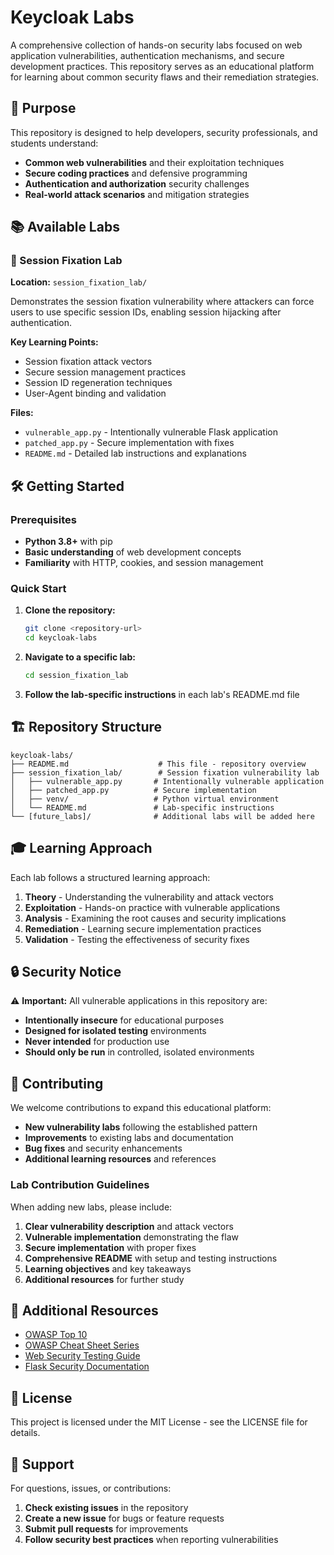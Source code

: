 # Keycloak Labs

A comprehensive collection of hands-on security labs focused on web application vulnerabilities, authentication mechanisms, and secure development practices. This repository serves as an educational platform for learning about common security flaws and their remediation strategies.

## 🎯 Purpose

This repository is designed to help developers, security professionals, and students understand:

- **Common web vulnerabilities** and their exploitation techniques
- **Secure coding practices** and defensive programming
- **Authentication and authorization** security challenges
- **Real-world attack scenarios** and mitigation strategies

## 📚 Available Labs

### 🔐 Session Fixation Lab

**Location:** `session_fixation_lab/`

Demonstrates the session fixation vulnerability where attackers can force users to use specific session IDs, enabling session hijacking after authentication.

**Key Learning Points:**

- Session fixation attack vectors
- Secure session management practices
- Session ID regeneration techniques
- User-Agent binding and validation

**Files:**

- `vulnerable_app.py` - Intentionally vulnerable Flask application
- `patched_app.py` - Secure implementation with fixes
- `README.md` - Detailed lab instructions and explanations

## 🛠️ Getting Started

### Prerequisites

- **Python 3.8+** with pip
- **Basic understanding** of web development concepts
- **Familiarity** with HTTP, cookies, and session management

### Quick Start

1. **Clone the repository:**

   ```bash
   git clone <repository-url>
   cd keycloak-labs
   ```

2. **Navigate to a specific lab:**

   ```bash
   cd session_fixation_lab
   ```

3. **Follow the lab-specific instructions** in each lab's README.md file

## 🏗️ Repository Structure

```plaintext
keycloak-labs/
├── README.md                    # This file - repository overview
├── session_fixation_lab/        # Session fixation vulnerability lab
│   ├── vulnerable_app.py       # Intentionally vulnerable application
│   ├── patched_app.py          # Secure implementation
│   ├── venv/                   # Python virtual environment
│   └── README.md               # Lab-specific instructions
└── [future_labs]/              # Additional labs will be added here
```

## 🎓 Learning Approach

Each lab follows a structured learning approach:

1. **Theory** - Understanding the vulnerability and attack vectors
2. **Exploitation** - Hands-on practice with vulnerable applications
3. **Analysis** - Examining the root causes and security implications
4. **Remediation** - Learning secure implementation practices
5. **Validation** - Testing the effectiveness of security fixes

## 🔒 Security Notice

⚠️ **Important:** All vulnerable applications in this repository are:

- **Intentionally insecure** for educational purposes
- **Designed for isolated testing** environments
- **Never intended** for production use
- **Should only be run** in controlled, isolated environments

## 🚀 Contributing

We welcome contributions to expand this educational platform:

- **New vulnerability labs** following the established pattern
- **Improvements** to existing labs and documentation
- **Bug fixes** and security enhancements
- **Additional learning resources** and references

### Lab Contribution Guidelines

When adding new labs, please include:

1. **Clear vulnerability description** and attack vectors
2. **Vulnerable implementation** demonstrating the flaw
3. **Secure implementation** with proper fixes
4. **Comprehensive README** with setup and testing instructions
5. **Learning objectives** and key takeaways
6. **Additional resources** for further study

## 📖 Additional Resources

- [OWASP Top 10](https://owasp.org/www-project-top-ten/)
- [OWASP Cheat Sheet Series](https://cheatsheetseries.owasp.org/)
- [Web Security Testing Guide](https://owasp.org/www-project-web-security-testing-guide/)
- [Flask Security Documentation](https://flask.palletsprojects.com/en/2.3.x/security/)

## 📄 License

This project is licensed under the MIT License - see the LICENSE file for details.

## 🤝 Support

For questions, issues, or contributions:

1. **Check existing issues** in the repository
2. **Create a new issue** for bugs or feature requests
3. **Submit pull requests** for improvements
4. **Follow security best practices** when reporting vulnerabilities
